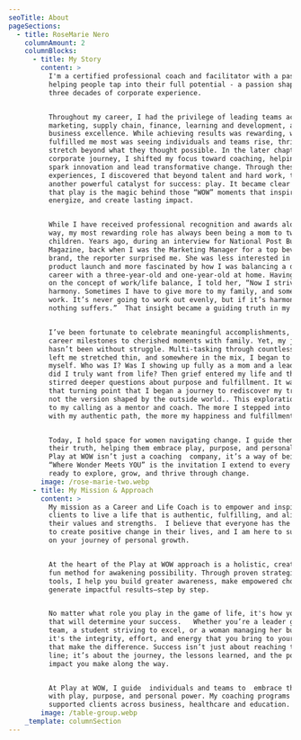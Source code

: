 ```yaml
---
seoTitle: About
pageSections:
  - title: RoseMarie Nero
    columnAmount: 2
    columnBlocks:
      - title: My Story
        content: >
          I'm a certified professional coach and facilitator with a passion for
          helping people tap into their full potential - a passion shaped over
          three decades of corporate experience.


          Throughout my career, I had the privilege of leading teams across
          marketing, supply chain, finance, learning and development, and
          business excellence. While achieving results was rewarding, what
          fulfilled me most was seeing individuals and teams rise, thrive, and
          stretch beyond what they thought possible. In the later chapters of my
          corporate journey, I shifted my focus toward coaching, helping teams
          spark innovation and lead transformative change. Through these
          experiences, I discovered that beyond talent and hard work, there was
          another powerful catalyst for success: play. It became clear to me
          that play is the magic behind those “WOW” moments that inspire,
          energize, and create lasting impact.


          While I have received professional recognition and awards along the
          way, my most rewarding role has always been being a mom to two amazing
          children. Years ago, during an interview for National Post Business
          Magazine, back when I was the Marketing Manager for a top beverage
          brand, the reporter surprised me. She was less interested in my
          product launch and more fascinated by how I was balancing a demanding 
          career with a three-year-old and one-year-old at home. Having given up
          on the concept of work/life balance, I told her, “Now I strive for
          harmony. Sometimes I have to give more to my family, and sometimes to
          work. It’s never going to work out evenly, but if it’s harmonious,
          nothing suffers.”  That insight became a guiding truth in my life.


          I’ve been fortunate to celebrate meaningful accomplishments, from
          career milestones to cherished moments with family. Yet, my journey
          hasn’t been without struggle. Multi-tasking through countless roles
          left me stretched thin, and somewhere in the mix, I began to lose
          myself. Who was I? Was I showing up fully as a mom and a leader? What
          did I truly want from life? Then grief entered my life and that
          stirred deeper questions about purpose and fulfillment. It was during
          that turning point that I began a journey to rediscover my true self,
          not the version shaped by the outside world.. This exploration led me
          to my calling as a mentor and coach. The more I stepped into alignment
          with my authentic path, the more my happiness and fulfillment grew.


          Today, I hold space for women navigating change. I guide them back to
          their truth, helping them embrace play, purpose, and personal power.
          Play at WOW isn’t just a coaching  company, it’s a way of being.
          “Where Wonder Meets YOU” is the invitation I extend to every woman
          ready to explore, grow, and thrive through change.
        image: /rose-marie-two.webp
      - title: My Mission & Approach
        content: >
          My mission as a Career and Life Coach is to empower and inspire my
          clients to live a life that is authentic, fulfilling, and aligned with
          their values and strengths.  I believe that everyone has the potential
          to create positive change in their lives, and I am here to support you
          on your journey of personal growth.


          At the heart of the Play at WOW approach is a holistic, creative, and
          fun method for awakening possibility. Through proven strategies and
          tools, I help you build greater awareness, make empowered choices, and
          generate impactful results—step by step.


          No matter what role you play in the game of life, it's how you play
          that will determine your success.   Whether you’re a leader guiding a
          team, a student striving to excel, or a woman managing her busy life,
          it's the integrity, effort, and energy that you bring to your actions
          that make the difference. Success isn’t just about reaching the finish
          line; it’s about the journey, the lessons learned, and the positive
          impact you make along the way.


          At Play at WOW, I guide  individuals and teams to  embrace the journey
          with play, purpose, and personal power. My coaching programs  have
          supported clients across business, healthcare and education.
        image: /table-group.webp
    _template: columnSection
---
```


